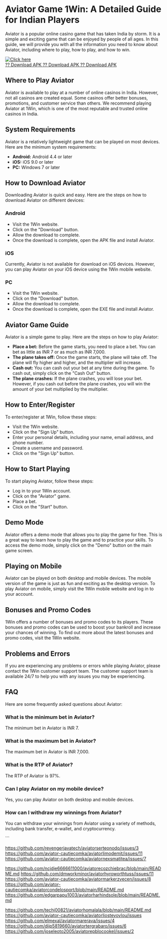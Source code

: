 # Aviator Game 1Win: A Detailed Guide for Indian Players

Aviator is a popular online casino game that has taken India by storm.
It is a simple and exciting game that can be enjoyed by people of all
ages. In this guide, we will provide you with all the information you
need to know about Aviator, including where to play, how to play, and
how to win.

[![Click
here](https://readscoops.com/wp-content/uploads/2023/03/Readscoop-aviator-1-1.jpg)](https://traff.sbs/deff)\
[?? Download APK ?? Download APK ?? Download
APK](https://traff.sbs/deff)

## Where to Play Aviator

Aviator is available to play at a number of online casinos in India.
However, not all casinos are created equal. Some casinos offer better
bonuses, promotions, and customer service than others. We recommend
playing Aviator at 1Win, which is one of the most reputable and trusted
online casinos in India.

## System Requirements

Aviator is a relatively lightweight game that can be played on most
devices. Here are the minimum system requirements:

-   **Android:** Android 4.4 or later
-   **iOS:** iOS 9.0 or later
-   **PC:** Windows 7 or later

## How to Download Aviator

Downloading Aviator is quick and easy. Here are the steps on how to
download Aviator on different devices:

### Android

-   Visit the 1Win website.
-   Click on the "Download" button.
-   Allow the download to complete.
-   Once the download is complete, open the APK file and install
    Aviator.

### iOS

Currently, Aviator is not available for download on iOS devices.
However, you can play Aviator on your iOS device using the 1Win mobile
website.

### PC

-   Visit the 1Win website.
-   Click on the "Download" button.
-   Allow the download to complete.
-   Once the download is complete, open the EXE file and install
    Aviator.

## Aviator Game Guide

Aviator is a simple game to play. Here are the steps on how to play
Aviator:

-   **Place a bet:** Before the game starts, you need to place a bet.
    You can bet as little as INR 7 or as much as INR 7,000.
-   **The plane takes off:** Once the game starts, the plane will take
    off. The plane will fly higher and higher, and the multiplier will
    increase.
-   **Cash out:** You can cash out your bet at any time during the game.
    To cash out, simply click on the "Cash Out" button.
-   **The plane crashes:** If the plane crashes, you will lose your bet.
    However, if you cash out before the plane crashes, you will win the
    amount of your bet multiplied by the multiplier.

## How to Enter/Register

To enter/register at 1Win, follow these steps:

-   Visit the 1Win website.
-   Click on the "Sign Up" button.
-   Enter your personal details, including your name, email address, and
    phone number.
-   Create a username and password.
-   Click on the "Sign Up" button.

## How to Start Playing

To start playing Aviator, follow these steps:

-   Log in to your 1Win account.
-   Click on the "Aviator" game.
-   Place a bet.
-   Click on the "Start" button.

## Demo Mode

Aviator offers a demo mode that allows you to play the game for free.
This is a great way to learn how to play the game and to practice your
skills. To access the demo mode, simply click on the "Demo" button
on the main game screen.

## Playing on Mobile

Aviator can be played on both desktop and mobile devices. The mobile
version of the game is just as fun and exciting as the desktop version.
To play Aviator on mobile, simply visit the 1Win mobile website and log
in to your account.

## Bonuses and Promo Codes

1Win offers a number of bonuses and promo codes to its players. These
bonuses and promo codes can be used to boost your bankroll and increase
your chances of winning. To find out more about the latest bonuses and
promo codes, visit the 1Win website.

## Problems and Errors

If you are experiencing any problems or errors while playing Aviator,
please contact the 1Win customer support team. The customer support team
is available 24/7 to help you with any issues you may be experiencing.

## FAQ

Here are some frequently asked questions about Aviator:

### What is the minimum bet in Aviator?

The minimum bet in Aviator is INR 7.

### What is the maximum bet in Aviator?

The maximum bet in Aviator is INR 7,000.

### What is the RTP of Aviator?

The RTP of Aviator is 97%.

### Can I play Aviator on my mobile device?

Yes, you can play Aviator on both desktop and mobile devices.

### How can I withdraw my winnings from Aviator?

You can withdraw your winnings from Aviator using a variety of methods,
including bank transfer, e-wallet, and cryptocurrency.

\`\`\`

https://github.com/revengerjavatech/aviatorserteonodo/issues/3
https://github.com/aviator-cautiecomka/aviatorlimodemit/issues/11
https://github.com/aviator-cautiecomka/aviatornexsmatitea/issues/7

https://github.com/ncjdje6666611000/aviatorecozchiebrac/blob/main/README.md
https://github.com/dmworkminor/aviatorhyroworthtuss/issues/11
https://github.com/aviator-cautiecomka/aviatormarkerzvecen/issues/8
https://github.com/aviator-cautiecomka/aviatorcondelosport/blob/main/README.md
https://github.com/edgarpapu1003/aviatorharhindsole/blob/main/README.md

https://github.com/techj00821/aviatorhomalala/blob/main/README.md
https://github.com/aviator-cautiecomka/aviatorliostevovlou/issues
https://github.com/elmexal/aviatormarerava/issues/4
https://github.com/djip5819660/aviatortergrabaro/issues/6
https://github.com/joseleoto2005/aviatorepblocookel/issues/2
